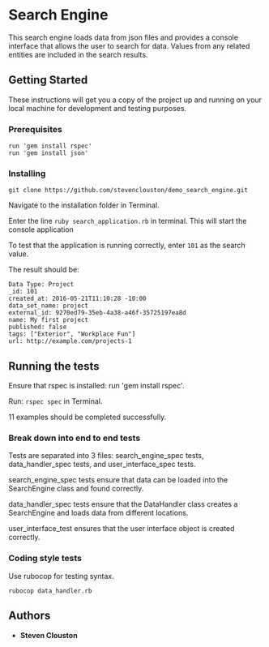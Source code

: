# Search Engine

This search engine loads data from json files and provides a console interface that allows the user to search for data.  Values from any related entities are included in the search results.

## Getting Started

These instructions will get you a copy of the project up and running on your local machine for development and testing purposes.

### Prerequisites

```
run 'gem install rspec'
run 'gem install json'
```

### Installing

```
git clone https://github.com/stevenclouston/demo_search_engine.git
```

Navigate to the installation folder in Terminal.

Enter the line ```ruby search_application.rb``` in terminal. This will start the console application

To test that the application is running correctly, enter ```101``` as the search value.

The result should be:

```
Data Type: Project
_id: 101
created_at: 2016-05-21T11:10:28 -10:00
data_set_name: project
external_id: 9270ed79-35eb-4a38-a46f-35725197ea8d
name: My first project
published: false
tags: ["Exterior", "Workplace Fun"]
url: http://example.com/projects-1
```


## Running the tests

Ensure that rspec is installed: run 'gem install rspec'.

Run: ```rspec spec``` in Terminal.

11 examples should be completed successfully.

### Break down into end to end tests

Tests are separated into 3 files: search_engine_spec tests, data_handler_spec tests, and user_interface_spec tests.

search_engine_spec tests ensure that data can be loaded into the SearchEngine class and found correctly.

data_handler_spec tests ensure that the DataHandler class creates a SearchEngine and loads data from different locations.

user_interface_test ensures that the user interface object is created correctly.

### Coding style tests

Use rubocop for testing syntax.

```
rubocop data_handler.rb  
```

## Authors

* **Steven Clouston**
